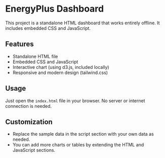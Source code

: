 # EnergyPlus Dashboard

This project is a standalone HTML dashboard that works entirely offline. It includes embedded CSS and JavaScript.

## Features

- Standalone HTML file
- Embedded CSS and JavaScript
- Interactive chart (using d3.js, included locally)
- Responsive and modern design (tailwind.css)

## Usage

Just open the `index.html` file in your browser. No server or internet connection is needed.

## Customization

- Replace the sample data in the script section with your own data as needed.
- You can add more charts or tables by extending the HTML and JavaScript sections.
